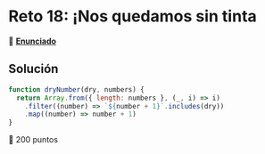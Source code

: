 # Reto 18: ¡Nos quedamos sin tinta

🔗 [**Enunciado**](https://adventjs.dev/es/challenges/2022/18)

## Solución

``` js
function dryNumber(dry, numbers) {
  return Array.from({ length: numbers }, (_, i) => i)
    .filter((number) => `${number + 1}`.includes(dry))
    .map((number) => number + 1)
}
```

🚀 200 puntos
